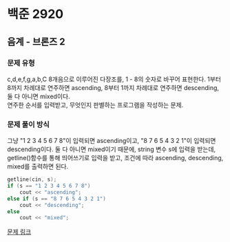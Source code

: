 # 백준 2920
## 음계 - 브론즈 2
### 문제 유형

c,d,e,f,g,a,b,C 8개음으로 이루어진 다장조를, 1 - 8의 숫자로 바꾸어 표현한다. 1부터 8까지 차례대로 연주하면
ascending, 8부터 1까지 차례대로 연주하면 descending, 둘 다 아니면 mixed이다.   
연주한 순서를 입력받고, 무엇인지 판별하는 프로그램을 작성하는 문제.

### 문제 풀이 방식

그냥 "1 2 3 4 5 6 7 8"이 입력되면 ascending이고, "8 7 6 5 4 3 2 1"이 입력되면 descending이다.
둘 다 아니면 mixed이기 때문에, string 변수 s에 입력을 받는데, getline()함수를 통해 띄어쓰기로 입력을 받고,
조건에 따라 ascending, descending, mixed를 출력하면 된다.

~~~cpp
getline(cin, s);
if (s == "1 2 3 4 5 6 7 8")
    cout << "ascending";
else if (s == "8 7 6 5 4 3 2 1")
    cout << "descending";
else
    cout << "mixed";
~~~

[문제 링크](https://github.com/tyshim0118/BJ-Codes/blob/main/BJ2920.cpp)
